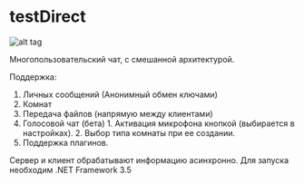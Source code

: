# testDirect
![alt tag](http://www.joomlaworks.net/images/demos/galleries/abstract/7.jpg)

Многопользовательский чат, с смешанной архитектурой.

Поддержка:
  1. Личных сообщений (Анонимный обмен ключами)
  2. Комнат
  3. Передача файлов (напрямую между клиентами)
  4. Голосовой чат (бета)
    1. Активация микрофона кнопкой (выбирается в настройках).
    2. Выбор типа комнаты при ее создании.
  5. Поддержка плагинов. 
  
Сервер и клиент обрабатывают информацию асинхронно.
Для запуска необходим .NET Framework 3.5
